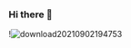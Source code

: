 ### Hi there 👋

!![download20210902194753](https://user-images.githubusercontent.com/62031286/134257795-76ac004a-f7e4-481a-ad52-9e0e5500172a.png)


<!--
**ArthurFariaPeixoto/ArthurFariaPeixoto** is a ✨ _special_ ✨ repository because its `README.md` (this file) appears on your GitHub profile.

Here are some ideas to get you started:

- 🔭 I’m currently working on ...
- 🌱 I’m currently learning ...
- 👯 I’m looking to collaborate on ...
- 🤔 I’m looking for help with ...
- 💬 Ask me about ...
- 📫 How to reach me: ...
- 😄 Pronouns: ...
- ⚡ Fun fact: ...
-->
